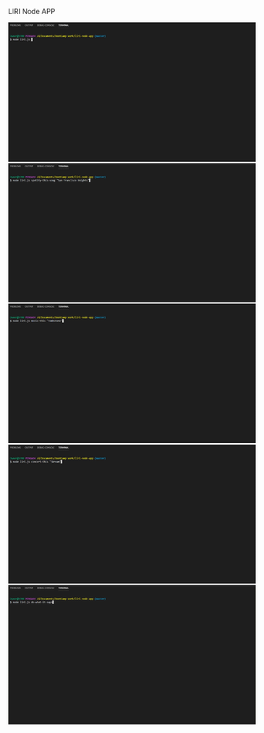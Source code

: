 LIRI Node APP

<img src="images/menu.gif" alt="menu">
<img src="images/song.gif" alt="spotify-this-song">
<img src="images/movie.gif" alt="movie-this">
<img src="images/concert.gif" alt="concert-this">
<img src="images/do.gif" alt="do-what-it-says">
